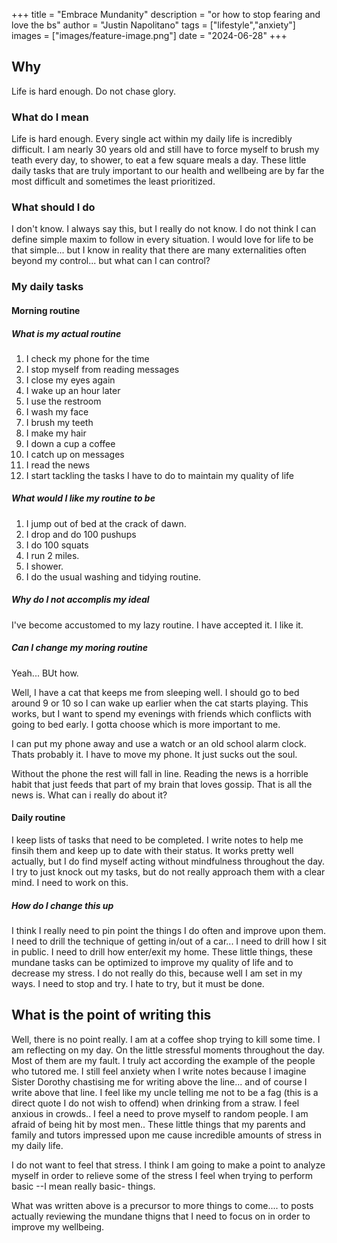 +++
title =  "Embrace Mundanity"
description = "or how to stop fearing and love the bs"
author = "Justin Napolitano"
tags = ["lifestyle","anxiety"]
images = ["images/feature-image.png"]
date = "2024-06-28"
+++


## Why

Life is hard enough. Do not chase glory.

### What do I mean

Life is hard enough. Every single act within my daily life is incredibly difficult.  I am nearly 30 years old and still have to force myself to brush my teath every day, to shower, to eat a few square meals a day.  These little daily tasks that are truly important to our health and wellbeing are by far the most difficult and sometimes the least prioritized.  

### What should I do

I don't know. I always say this, but I really do not know. I do not think I can define simple maxim to follow in every situation. I would love for life to be that simple... but I know in reality that there are many externalities often beyond my control... but what can I can control? 

### My daily tasks

#### Morning routine

##### What is my actual routine

1. I check my phone for the time
2. I stop myself from reading messages
3. I close my eyes again 
4. I wake up an hour later
5. I use the restroom
6. I wash my face
7. I brush my teeth
8. I make my hair
9. I down a cup a coffee
10. I catch up on messages
11. I read the news
12. I start tackling the tasks I have to do to maintain my quality of life


##### What would I like my routine to be

1. I jump out of bed at the crack of dawn.
2. I drop and do 100 pushups
3. I do 100 squats
4. I run 2 miles. 
5. I shower.
6. I do the usual washing and tidying routine. 

##### Why do I not accomplis my ideal

I've become accustomed to my lazy routine. I have accepted it. I like it. 

##### Can I change my moring routine

Yeah... BUt how.

Well, I have a cat that keeps me from sleeping well. I should go to bed around 9 or 10 so I can wake up earlier when the cat starts playing.  This works, but I want to spend my evenings with friends which conflicts with going to bed early. I gotta choose which is more important to me. 

I can put my phone away and use a watch or an old school alarm clock. Thats probably it. I have to move my phone. It just sucks out the soul. 

Without the phone the rest will fall in line. Reading the news is a horrible habit that just feeds that part of my brain that loves gossip. That is all the news is. What can i really do about it? 

#### Daily routine

I keep lists of tasks that need to be completed. I write notes to help me finsih them and keep up to date with their status. It works pretty well actually, but I do find myself acting without mindfulness throughout the day. I try to just knock out my tasks, but do not really approach them with a clear mind.  I need to work on this.  

##### How do I change this up

I think I really need to pin point the things I do often and improve upon them. I need to drill the technique of getting in/out of a car... I need to drill how I sit in public. I need to drill how enter/exit my home. These little things, these mundane tasks can be optimized to improve my quality of life and to decrease my stress. I do not really do this, because well I am set in my ways. I need to stop and try. I hate to try, but it must be done.  


## What is the point of writing this

Well, there is no point really. I am at a coffee shop trying to kill some time. I am reflecting on my day. On the little stressful moments throughout the day. Most of them are my fault. I truly act according the example of the people who tutored me. I still feel anxiety when I write notes because I imagine Sister Dorothy chastising me for writing above the line... and of course I write above that line.  I feel like my uncle telling me not to be a fag (this is a direct quote I do not wish to offend) when drinking from a straw.  I feel anxious in crowds.. I feel a need to prove myself to random people.  I am afraid of being hit by most men.. These little things that my parents and family and tutors impressed upon me cause incredible amounts of stress in my daily life. 

I do not want to feel that stress. I think I am going to make a point to analyze myself in order to relieve some of the stress I feel when trying to perform basic --I mean really basic- things.  

What was written above is a precursor to more things to come.... to posts actually reviewing the mundane thigns that I need to focus on in order to improve my wellbeing.
